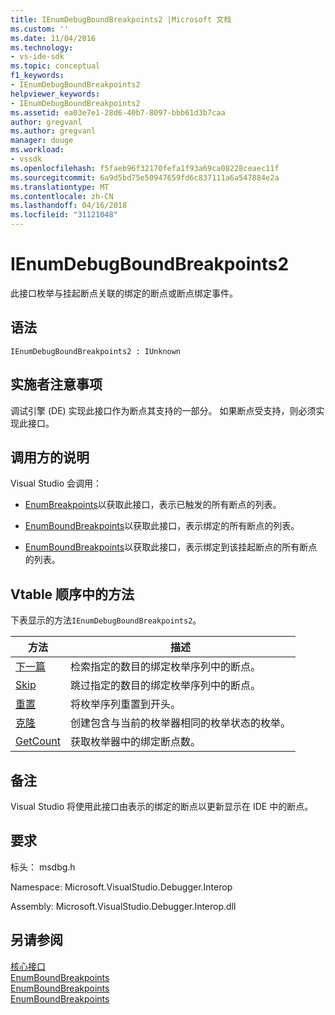 ```yaml
---
title: IEnumDebugBoundBreakpoints2 |Microsoft 文档
ms.custom: ''
ms.date: 11/04/2016
ms.technology:
- vs-ide-sdk
ms.topic: conceptual
f1_keywords:
- IEnumDebugBoundBreakpoints2
helpviewer_keywords:
- IEnumDebugBoundBreakpoints2
ms.assetid: ea03e7e1-28d6-40b7-8097-bbb61d3b7caa
author: gregvanl
ms.author: gregvanl
manager: douge
ms.workload:
- vssdk
ms.openlocfilehash: f5faeb96f32170fefa1f93a69ca08228ceaec11f
ms.sourcegitcommit: 6a9d5bd75e50947659fd6c837111a6a547884e2a
ms.translationtype: MT
ms.contentlocale: zh-CN
ms.lasthandoff: 04/16/2018
ms.locfileid: "31121048"
---
```

# <a name="ienumdebugboundbreakpoints2"></a>IEnumDebugBoundBreakpoints2
此接口枚举与挂起断点关联的绑定的断点或断点绑定事件。  
  
## <a name="syntax"></a>语法  
  
```  
IEnumDebugBoundBreakpoints2 : IUnknown  
```  
  
## <a name="notes-for-implementers"></a>实施者注意事项  
 调试引擎 (DE) 实现此接口作为断点其支持的一部分。 如果断点受支持，则必须实现此接口。  
  
## <a name="notes-for-callers"></a>调用方的说明  
 Visual Studio 会调用：  
  
-   [EnumBreakpoints](../../../extensibility/debugger/reference/idebugbreakpointevent2-enumbreakpoints.md)以获取此接口，表示已触发的所有断点的列表。  
  
-   [EnumBoundBreakpoints](../../../extensibility/debugger/reference/idebugbreakpointboundevent2-enumboundbreakpoints.md)以获取此接口，表示绑定的所有断点的列表。  
  
-   [EnumBoundBreakpoints](../../../extensibility/debugger/reference/idebugpendingbreakpoint2-enumboundbreakpoints.md)以获取此接口，表示绑定到该挂起断点的所有断点的列表。  
  
## <a name="methods-in-vtable-order"></a>Vtable 顺序中的方法  
 下表显示的方法`IEnumDebugBoundBreakpoints2`。  
  
|方法|描述|  
|------------|-----------------|  
|[下一篇](../../../extensibility/debugger/reference/ienumdebugboundbreakpoints2-next.md)|检索指定的数目的绑定枚举序列中的断点。|  
|[Skip](../../../extensibility/debugger/reference/ienumdebugboundbreakpoints2-skip.md)|跳过指定的数目的绑定枚举序列中的断点。|  
|[重置](../../../extensibility/debugger/reference/ienumdebugboundbreakpoints2-reset.md)|将枚举序列重置到开头。|  
|[克隆](../../../extensibility/debugger/reference/ienumdebugboundbreakpoints2-clone.md)|创建包含与当前的枚举器相同的枚举状态的枚举。|  
|[GetCount](../../../extensibility/debugger/reference/ienumdebugboundbreakpoints2-getcount.md)|获取枚举器中的绑定断点数。|  
  
## <a name="remarks"></a>备注  
 Visual Studio 将使用此接口由表示的绑定的断点以更新显示在 IDE 中的断点。  
  
## <a name="requirements"></a>要求  
 标头： msdbg.h  
  
 Namespace: Microsoft.VisualStudio.Debugger.Interop  
  
 Assembly: Microsoft.VisualStudio.Debugger.Interop.dll  
  
## <a name="see-also"></a>另请参阅  
 [核心接口](../../../extensibility/debugger/reference/core-interfaces.md)   
 [EnumBoundBreakpoints](../../../extensibility/debugger/reference/idebugbreakpointboundevent2-enumboundbreakpoints.md)   
 [EnumBoundBreakpoints](../../../extensibility/debugger/reference/idebugpendingbreakpoint2-enumboundbreakpoints.md)   
 [EnumBoundBreakpoints](../../../extensibility/debugger/reference/idebugpendingbreakpoint2-enumboundbreakpoints.md)